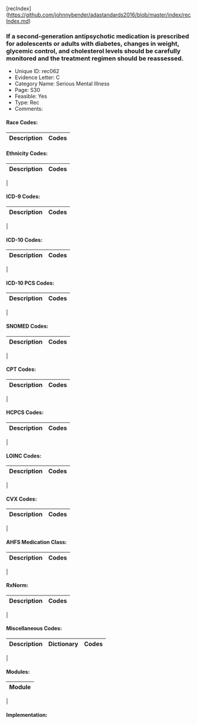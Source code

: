 [recIndex] (https://github.com/johnnybender/adastandards2016/blob/master/index/recIndex.md)

### **If a second-generation antipsychotic medication is prescribed for adolescents or adults with diabetes, changes in weight, glycemic control, and cholesterol levels should be carefully monitored and the treatment regimen should be reassessed.**
* Unique ID: rec062
* Evidence Letter: C
* Category Name: Serious Mental Illness
* Page: S30
* Feasible: Yes
* Type: Rec
* Comments: 

#### Race Codes:

Description | Codes
----------- | -----


#### Ethnicity Codes:

Description | Codes
----------- | -----
|

#### ICD-9 Codes:

Description | Codes
----------- | -----
|

#### ICD-10 Codes:

Description | Codes
----------- | -----
|

#### ICD-10 PCS Codes:

Description | Codes
----------- | -----
|

#### SNOMED Codes:

Description | Codes
----------- | -----
|

#### CPT Codes:

Description | Codes
----------- | -----
|

#### HCPCS Codes:

Description | Codes
----------- | -----
|

#### LOINC Codes:

Description | Codes
----------- | -----
|

#### CVX Codes:

Description | Codes
----------- | -----
|

#### AHFS Medication Class:

Description | Codes
----------- | -----
|

#### RxNorm:

Description | Codes
----------- | -----
|

#### Miscellaneous Codes:

Description | Dictionary | Codes
----------- | ---------- | -----
|

#### Modules:

Module |
------ |
|

#### Implementation:
